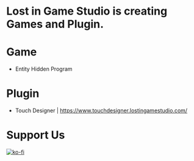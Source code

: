 # Lost in Game Studio is creating Games and Plugin.
# Game
- Entity Hidden Program
# Plugin
- Touch Designer | https://www.touchdesigner.lostingamestudio.com/
# Support Us
[![ko-fi](https://ko-fi.com/img/githubbutton_sm.svg)](https://ko-fi.com/J3J3EMY6U)

<!--

**Here are some ideas to get you started:**

🙋‍♀️ A short introduction - what is your organization all about?
🌈 Contribution guidelines - how can the community get involved?
👩‍💻 Useful resources - where can the community find your docs? Is there anything else the community should know?
🍿 Fun facts - what does your team eat for breakfast?
🧙 Remember, you can do mighty things with the power of [Markdown](https://docs.github.com/github/writing-on-github/getting-started-with-writing-and-formatting-on-github/basic-writing-and-formatting-syntax)
-->
